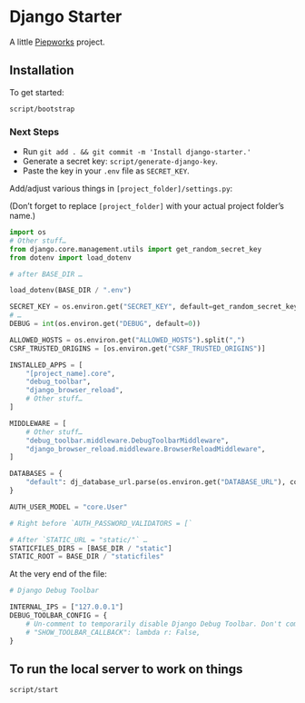 # Django Starter

A little [Piepworks](https://piep.works) project.

## Installation

To get started:

```shell
script/bootstrap
```

### Next Steps

- Run `git add . && git commit -m 'Install django-starter.'`
- Generate a secret key: `script/generate-django-key`.
- Paste the key in your `.env` file as `SECRET_KEY`.

Add/adjust various things in `[project_folder]/settings.py`:

(Don’t forget to replace `[project_folder]` with your actual project folder’s name.)

```python
import os
# Other stuff…
from django.core.management.utils import get_random_secret_key
from dotenv import load_dotenv
```

```python
# after BASE_DIR …

load_dotenv(BASE_DIR / ".env")
```

```python
SECRET_KEY = os.environ.get("SECRET_KEY", default=get_random_secret_key())
# …
DEBUG = int(os.environ.get("DEBUG", default=0))

ALLOWED_HOSTS = os.environ.get("ALLOWED_HOSTS").split(",")
CSRF_TRUSTED_ORIGINS = [os.environ.get("CSRF_TRUSTED_ORIGINS")]
```

```python
INSTALLED_APPS = [
    "[project_name].core",
    "debug_toolbar",
    "django_browser_reload",
    # Other stuff…
]
```

```python
MIDDLEWARE = [
    # Other stuff…
    "debug_toolbar.middleware.DebugToolbarMiddleware",
    "django_browser_reload.middleware.BrowserReloadMiddleware",
]
```

```python
DATABASES = {
    "default": dj_database_url.parse(os.environ.get("DATABASE_URL"), conn_max_age=600),
}
```

```python
AUTH_USER_MODEL = "core.User"

# Right before `AUTH_PASSWORD_VALIDATORS = [`
```

```python
# After `STATIC_URL = "static/"` …
STATICFILES_DIRS = [BASE_DIR / "static"]
STATIC_ROOT = BASE_DIR / "staticfiles"
```

At the very end of the file:

```python
# Django Debug Toolbar

INTERNAL_IPS = ["127.0.0.1"]
DEBUG_TOOLBAR_CONFIG = {
    # Un-comment to temporarily disable Django Debug Toolbar. Don't commit it.
    # "SHOW_TOOLBAR_CALLBACK": lambda r: False,
}
```

## To run the local server to work on things

```shell
script/start
```
